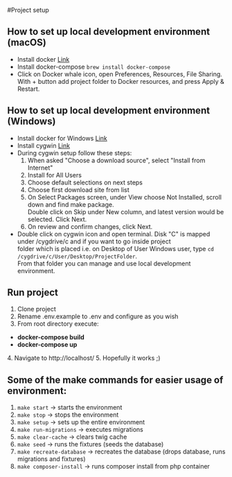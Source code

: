 #Project setup

## How to set up local development environment (macOS) #  
  
- Install docker [Link](https://docs.docker.com/docker-for-mac/install/)  
- Install docker-compose ```brew install docker-compose```  
- Click on Docker whale icon, open Preferences, Resources, File Sharing. With + button add project folder to Docker resources, and press Apply & Restart.  
  
## How to set up local development environment (Windows) #  
- Install docker for Windows [Link]([https://hub.docker.com/editions/community/docker-ce-desktop-windows/])  
- Install cygwin [Link](https://cygwin.com/setup-x86_64.exe)  
- During cygwin setup follow these steps:  
  1. When asked "Choose a download source", select "Install from Internet"  
  2. Install for All Users  
  3. Choose default selections on next steps  
  4. Choose first download site from list  
  5. On Select Packages screen, under View choose Not Installed, scroll down and find make package.   
    Double click on Skip under New column, and latest version would be selected. Click Next.  
  6. On review and confirm changes, click Next.  
- Double click on cygwin icon and open terminal. Disk "C" is mapped under /cygdrive/c and if you want to go inside project   
folder which is placed i.e. on Desktop of User Windows user, type `cd /cygdrive/c/User/Desktop/ProjectFolder`.  
From that folder you can manage and use local development environment.


## Run project
1. Clone project 
2. Rename .env.example to .env and configure as you wish
3. From root directory execute:
  <ul>
    <li><b>docker-compose build</b></li>
    <li><b>docker-compose up</b></li>
  </ul>
4. Navigate to http://localhost/
5. Hopefully it works ;)

## Some of the make commands for easier usage of environment:

1. ```make start``` -> starts the environment
2. ```make stop``` -> stops the environment
3. ```make setup``` -> sets up the entire environment
4. ```make run-migrations``` -> executes migrations
5. ```make clear-cache``` -> clears twig cache
6. ```make seed``` -> runs the fixtures (seeds the database)
7. ```make recreate-database``` -> recreates the database (drops database, runs migrations and fixtures)
8. ```make composer-install``` -> runs composer install from php container

